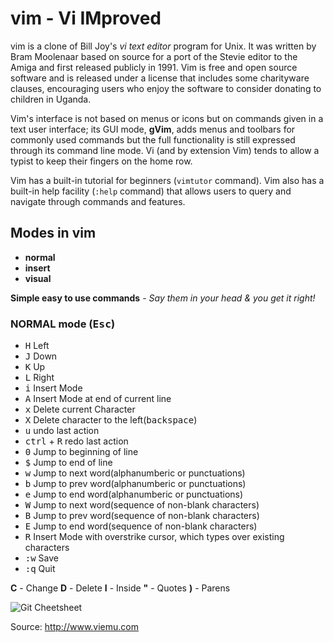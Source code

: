 # vim - Vi IMproved

vim is a clone of Bill Joy's *vi text editor* program for Unix. It was written
by Bram Moolenaar based on source for a port of the Stevie editor to the Amiga
and first released publicly in 1991.
Vim is free and open source software and is released under a license that
includes some charityware clauses, encouraging users who enjoy the software
to consider donating to children in Uganda.

Vim's interface is not based on menus or icons but on commands given in
a text user interface;
its GUI mode, **gVim**, adds menus and toolbars for commonly used commands
but the full functionality is still expressed through its command line mode.
Vi (and by extension Vim) tends to allow a typist to keep their fingers on the home row.


Vim has a built-in tutorial for beginners (`vimtutor` command).
Vim also has a built-in help facility (`:help` command) that allows users to query
and navigate through commands and features.


## Modes in vim

- **normal**
- **insert**
- **visual**

**Simple easy to use commands** - *Say them in your head & you get it right!*

### NORMAL mode (<kbd>Esc</kbd>)

- <kbd>H</kbd> Left
- <kbd>J</kbd> Down
- <kbd>K</kbd> Up
- <kbd>L</kbd> Right
- <kbd>i</kbd> Insert Mode
- <kbd>A</kbd> Insert Mode at end of current line
- <kbd>x</kbd> Delete current Character
- <kbd>X</kbd> Delete character to the left(<kbd>backspace</kbd>)
- <kbd>u</kbd> undo last action
- <kbd>ctrl</kbd> + <kbd>R</kbd> redo last action
- <kbd>0</kbd> Jump to beginning of line
- <kbd>$</kbd> Jump to end of line
- <kbd>w</kbd> Jump to next word(alphanumberic or punctuations)
- <kbd>b</kbd> Jump to prev word(alphanumberic or punctuations)
- <kbd>e</kbd> Jump to end word(alphanumberic or punctuations)
- <kbd>W</kbd> Jump to next word(sequence of non-blank characters)
- <kbd>B</kbd> Jump to prev word(sequence of non-blank characters)
- <kbd>E</kbd> Jump to end word(sequence of non-blank characters)
- <kbd>R</kbd> Insert Mode with overstrike cursor, which types over existing characters
- <kbd>:</kbd><kbd>w</kbd> Save
- <kbd>:</kbd><kbd>q</kbd> Quit


**C** - Change
**D** - Delete
**I** - Inside
**"** - Quotes
**)** - Parens

![Git Cheetsheet](http://www.viemu.com/vi-vim-cheat-sheet.gif)

Source: http://www.viemu.com
